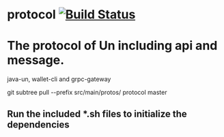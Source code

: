 # protocol [![Build Status](https://travis-ci.org/unprotocol/protocol.svg?branch=master)](https://travis-ci.org/unprotocol/protocol)


# The protocol of Un including api and message.

java-un, wallet-cli and grpc-gateway

git subtree pull --prefix src/main/protos/ protocol master

## Run the included *.sh files to initialize the dependencies

